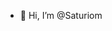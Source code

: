 - 👋 Hi, I’m @Saturiom

<!---
Saturiom/Saturiom is a ✨ special ✨ repository because its `README.md` (this file) appears on your GitHub profile.
You can click the Preview link to take a look at your changes.
--->
